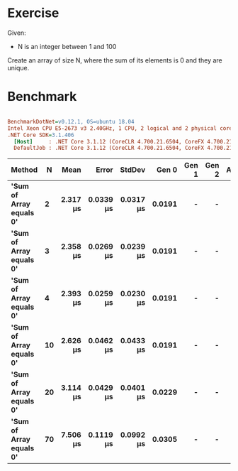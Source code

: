 ﻿# Exercise

Given:
- N is an integer between 1 and 100


Create an array of size N, where the sum of its elements is 0 and they are unique.


# Benchmark
``` ini

BenchmarkDotNet=v0.12.1, OS=ubuntu 18.04
Intel Xeon CPU E5-2673 v3 2.40GHz, 1 CPU, 2 logical and 2 physical cores
.NET Core SDK=3.1.406
  [Host]     : .NET Core 3.1.12 (CoreCLR 4.700.21.6504, CoreFX 4.700.21.6905), X64 RyuJIT
  DefaultJob : .NET Core 3.1.12 (CoreCLR 4.700.21.6504, CoreFX 4.700.21.6905), X64 RyuJIT


```
|                  Method |  N |     Mean |     Error |    StdDev |  Gen 0 | Gen 1 | Gen 2 | Allocated |
|------------------------ |--- |---------:|----------:|----------:|-------:|------:|------:|----------:|
| **&#39;Sum of Array equals 0&#39;** |  **2** | **2.317 μs** | **0.0339 μs** | **0.0317 μs** | **0.0191** |     **-** |     **-** |     **312 B** |
| **&#39;Sum of Array equals 0&#39;** |  **3** | **2.358 μs** | **0.0269 μs** | **0.0239 μs** | **0.0191** |     **-** |     **-** |     **320 B** |
| **&#39;Sum of Array equals 0&#39;** |  **4** | **2.393 μs** | **0.0259 μs** | **0.0230 μs** | **0.0191** |     **-** |     **-** |     **320 B** |
| **&#39;Sum of Array equals 0&#39;** | **10** | **2.626 μs** | **0.0462 μs** | **0.0433 μs** | **0.0191** |     **-** |     **-** |     **344 B** |
| **&#39;Sum of Array equals 0&#39;** | **20** | **3.114 μs** | **0.0429 μs** | **0.0401 μs** | **0.0229** |     **-** |     **-** |     **384 B** |
| **&#39;Sum of Array equals 0&#39;** | **70** | **7.506 μs** | **0.1119 μs** | **0.0992 μs** | **0.0305** |     **-** |     **-** |     **584 B** |
